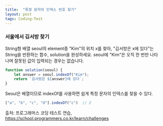 ```yaml
---
title:  "특정 문자의 인덱스 번호 찾기"
layout: post
tags: Coding-Test
---
```


### 서울에서 김서방 찾기
String형 배열 seoul의 element중 "Kim"의 위치 x를 찾아, "김서방은 x에 있다"는 String을 반환하는 함수, solution을 완성하세요. 
seoul에 "Kim"은 오직 한 번만 나타나며 잘못된 값이 입력되는 경우는 없습니다.













```jsx
function solution(seoul) {
    let answer = seoul.indexOf("Kim");
    return `김서방은 ${answer}에 있다`;
}
```

Seoul은 배열이므로 indexOf를 사용하면 
쉽게 특정 문자의 인덱스를 찾을 수 있다.

```jsx
["a", "b", "c", "d"].indexOf("c")  // 2
```

출처: 프로그래머스 코딩 테스트 연습, https://school.programmers.co.kr/learn/challenges
<br>
<br>
